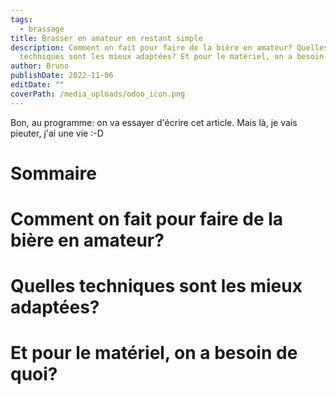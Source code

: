 ```yaml
---
tags:
  - brassage
title: Brasser en amateur en restant simple
description: Comment on fait pour faire de la bière en amateur? Quelles
  techniques sont les mieux adaptées? Et pour le matériel, on a besoin de quoi?
author: Bruno
publishDate: 2022-11-06
editDate: ""
coverPath: /media_uploads/odoo_icon.png
---
```

Bon, au programme: on va essayer d'écrire cet article. Mais là, je vais pieuter, j'ai une vie :-D

# Sommaire

# Comment on fait pour faire de la bière en amateur?
# Quelles techniques sont les mieux adaptées?
# Et pour le matériel, on a besoin de quoi?
